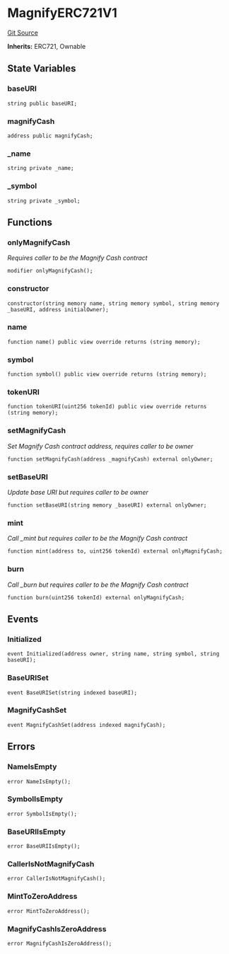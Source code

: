 # MagnifyERC721V1
[Git Source](https://github.com/Magnify-Cash/magnify-monorepo/blob/efd970ae36caf12f463329311207d019e41348d8/contracts/contracts/MagnifyERC721V1.sol)

**Inherits:**
ERC721, Ownable


## State Variables
### baseURI

```solidity
string public baseURI;
```


### magnifyCash

```solidity
address public magnifyCash;
```


### _name

```solidity
string private _name;
```


### _symbol

```solidity
string private _symbol;
```


## Functions
### onlyMagnifyCash

*Requires caller to be the Magnify Cash contract*


```solidity
modifier onlyMagnifyCash();
```

### constructor


```solidity
constructor(string memory name, string memory symbol, string memory _baseURI, address initialOwner);
```

### name


```solidity
function name() public view override returns (string memory);
```

### symbol


```solidity
function symbol() public view override returns (string memory);
```

### tokenURI


```solidity
function tokenURI(uint256 tokenId) public view override returns (string memory);
```

### setMagnifyCash

*Set Magnify Cash contract address, requires caller to be owner*


```solidity
function setMagnifyCash(address _magnifyCash) external onlyOwner;
```

### setBaseURI

*Update base URI but requires caller to be owner*


```solidity
function setBaseURI(string memory _baseURI) external onlyOwner;
```

### mint

*Call _mint but requires caller to be the Magnify Cash contract*


```solidity
function mint(address to, uint256 tokenId) external onlyMagnifyCash;
```

### burn

*Call _burn but requires caller to be the Magnify Cash contract*


```solidity
function burn(uint256 tokenId) external onlyMagnifyCash;
```

## Events
### Initialized

```solidity
event Initialized(address owner, string name, string symbol, string baseURI);
```

### BaseURISet

```solidity
event BaseURISet(string indexed baseURI);
```

### MagnifyCashSet

```solidity
event MagnifyCashSet(address indexed magnifyCash);
```

## Errors
### NameIsEmpty

```solidity
error NameIsEmpty();
```

### SymbolIsEmpty

```solidity
error SymbolIsEmpty();
```

### BaseURIIsEmpty

```solidity
error BaseURIIsEmpty();
```

### CallerIsNotMagnifyCash

```solidity
error CallerIsNotMagnifyCash();
```

### MintToZeroAddress

```solidity
error MintToZeroAddress();
```

### MagnifyCashIsZeroAddress

```solidity
error MagnifyCashIsZeroAddress();
```

